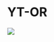 # YT-OR
![](https://www.google.com/url?sa=i&url=https%3A%2F%2Fgifdb.com%2Fminecraft&psig=AOvVaw2terUqIjbt_1VKMVt6fmMW&ust=1722725418273000&source=images&cd=vfe&opi=89978449&ved=0CA4QjRxqFwoTCIimwv-y14cDFQAAAAAdAAAAABAD)